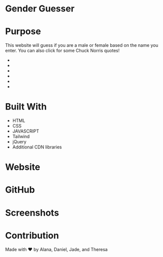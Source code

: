 # Gender Guesser

# Purpose
This website will guess if you are a male or female based on the name you enter. You can also click for some Chuck Norris quotes!

* 
* 
* 
* 
* 
* 

# Built With
* HTML
* CSS
* JAVASCRIPT
* Tailwind
* jQuery
* Additional CDN libraries

# Website


# GitHub


# Screenshots



# Contribution
Made with ❤️ by Alana, Daniel, Jade, and Theresa
